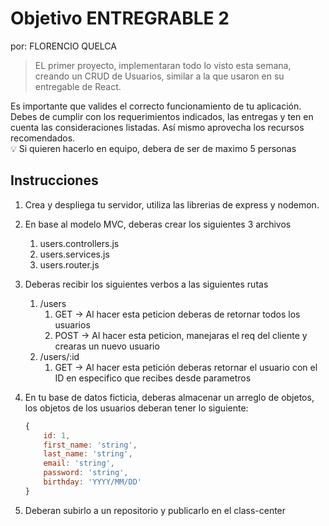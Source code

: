 # Objetivo ENTREGRABLE 2
por: FLORENCIO QUELCA
> EL primer proyecto, implementaran todo lo visto esta semana, creando un CRUD de Usuarios, similar a la que usaron en su entregable de React.
> 

<aside>
 Es importante que valides el correcto funcionamiento de tu aplicación.
Debes de cumplir con los requerimientos indicados, las entregas y ten en cuenta las consideraciones listadas.
Así mismo aprovecha los recursos recomendados.

</aside>

<aside>
💡 Si quieren hacerlo en equipo, debera de ser de maximo 5 personas

</aside>

## Instrucciones

1. Crea y despliega tu servidor, utiliza las librerias de express y nodemon.
2. En base al modelo MVC, deberas crear los siguientes 3 archivos
    1. users.controllers.js
    2. users.services.js
    3. users.router.js
3. Deberas recibir los siguientes verbos a las siguientes rutas
    1. /users 
        1. GET → Al hacer esta peticion deberas de retornar todos los usuarios
        2. POST → Al hacer esta peticion, manejaras el req del cliente y crearas un nuevo usuario
    2. /users/:id
        1. GET → Al hacer esta petición deberas retornar el usuario con el ID en especifico que recibes desde parametros
4. En tu base de datos ficticia, deberas almacenar un arreglo de objetos, los objetos de los usuarios deberan tener lo siguiente:
    
    ```jsx
    {
    	id: 1,
    	first_name: 'string',
    	last_name: 'string',
    	email: 'string',
    	password: 'string',
    	birthday: 'YYYY/MM/DD'
    }
    ```
    
5. Deberan subirlo a un repositorio y publicarlo en el class-center